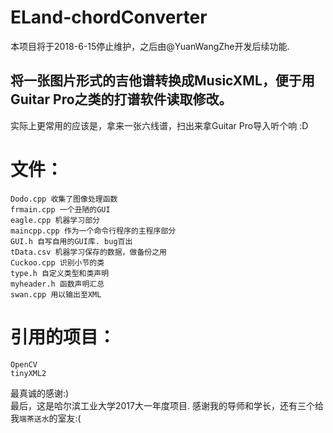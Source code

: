 # ELand-chordConverter

本项目将于2018-6-15停止维护，之后由@YuanWangZhe开发后续功能.

## 将一张图片形式的吉他谱转换成MusicXML，便于用Guitar Pro之类的打谱软件读取修改。

实际上更常用的应该是，拿来一张六线谱，扫出来拿Guitar Pro导入听个响 :D

# 文件：

	Dodo.cpp 收集了图像处理函数
	frmain.cpp 一个丑陋的GUI
	eagle.cpp 机器学习部分
	maincpp.cpp 作为一个命令行程序的主程序部分
	GUI.h 自写自用的GUI库. bug百出
	tData.csv 机器学习保存的数据，做备份之用
	Cuckoo.cpp 识别小节的类
	type.h 自定义类型和类声明
	myheader.h 函数声明汇总
	swan.cpp 用以输出至XML

# 引用的项目：

	OpenCV
	tinyXML2

最真诚的感谢:)<br>
最后，这是哈尔滨工业大学2017大一年度项目. 感谢我的导师和学长，还有三个给我`端茶送水`的室友:(
